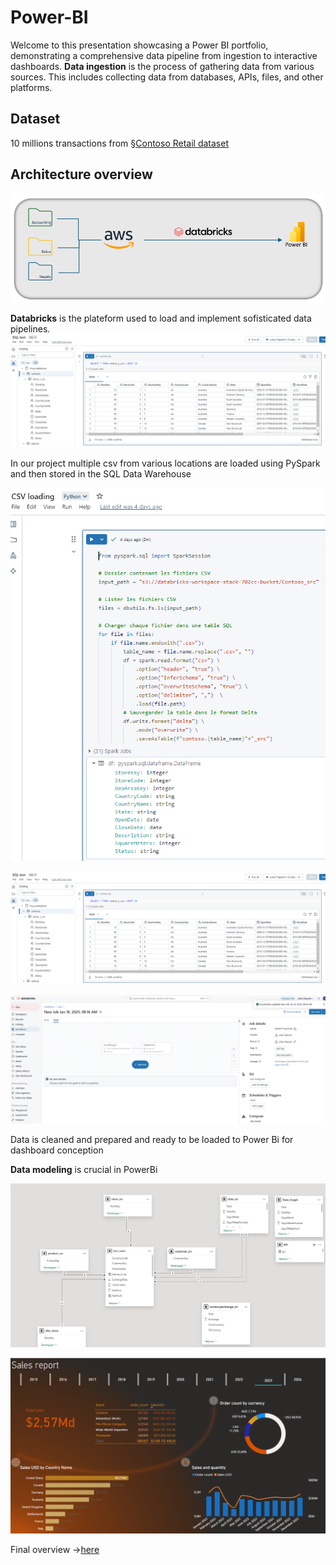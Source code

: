 # Power-BI

Welcome to this presentation showcasing a Power BI portfolio, demonstrating a comprehensive data pipeline from ingestion to interactive dashboards.
**Data ingestion** is the process of gathering data from various sources. This includes collecting data from databases, APIs, files, and other platforms.

## Dataset
10 millions transactions from §[Contoso Retail dataset](github.com/sql-bi/Contoso-Data-Generator/releases)

## Architecture overview
![example](/images/Process.png)

**Databricks** is the plateform used to load and implement sofisticated data pipelines.
![example](/images/Databricks0.png)

In our project multiple csv from various locations are loaded using PySpark and then stored in the SQL Data Warehouse

![example](/images/Databricks1.png)

![example](/images/Databricks2.png)

![example](/images/Databricks3.png)

Data is cleaned and prepared and ready to be loaded to Power Bi for dashboard conception

**Data modeling** is crucial in PowerBi

![example](/images/DataModel.png)







![example](/images/Page1.png)

Final overview ->[here](/Print_dashboard.pdf)
